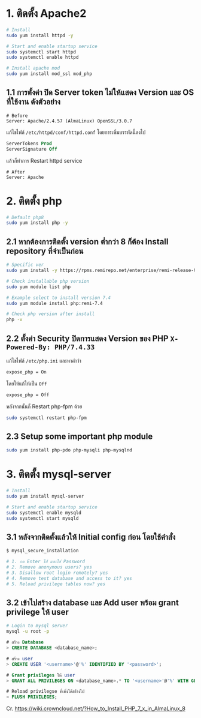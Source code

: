 # 1. ติดตั้ง Apache2
```bash
# Install
sudo yum install httpd -y

# Start and enable startup service
sudo systemctl start httpd
sudo systemctl enable httpd

# Install apache mod
sudo yum install mod_ssl mod_php
```

## 1.1 การตั้งค่า ปิด Server token ไม่ให้แสดง Version และ OS ที่ใช้งาน ดังตัวอย่าง
```
# Before
Server: Apache/2.4.57 (AlmaLinux) OpenSSL/3.0.7
```

แก้ไขไฟล์ `/etc/httpd/conf/httpd.conf` โดยการเพิ่มบรรทัดนี้ลงไป
```apache
ServerTokens Prod
ServerSignature Off
```
แล้วก็ทำการ Restart httpd service
```
# After
Server: Apache
```

# 2. ติดตั้ง php
```bash
# Default php8
sudo yum install php -y
```

## 2.1 หากต้องการติดตั้ง version ต่ำกว่า 8 ก็ต้อง Install repository ที่จำเป็นก่อน
```bash
# Specific ver
sudo yum install -y https://rpms.remirepo.net/enterprise/remi-release-9.rpm

# Check installable php version
sudo yum module list php

# Example select to install version 7.4
sudo yum module install php:remi-7.4

# Check php version after install
php -v
```

## 2.2 ตั้งค่า Security ปิดการแสดง Version ของ PHP `X-Powered-By: PHP/7.4.33`
แก้ไขไฟล์ `/etc/php.ini` และหาคำว่า
```apache
expose_php = On
```

โดยให้แก้ให้เป็น `Off`
```apache
expose_php = Off
```
หลังจากนั้นก็ Restart php-fpm ด้วย
```bash
sudo systemctl restart php-fpm
```

## 2.3 Setup some important php module
```bash
sudo yum install php-pdo php-mysqli php-mysqlnd 
```

# 3. ติดตั้ง mysql-server
```bash
# Install
sudo yum install mysql-server

# Start and enable startup service
sudo systemctl enable mysqld
sudo systemctl start mysqld
```

## 3.1 หลังจากติดตั้งแล้วให้ Initial config ก่อน โดยใช้คำสั่ง
```bash
$ mysql_secure_installation

# 1. กด Enter ไป และใส่ Password
# 2. Remove anonymous users? yes
# 3. Disallow root login remotely? yes
# 4. Remove test database and access to it? yes
# 5. Reload privilege tables now? yes
```

## 3.2 เข้าไปสร้าง database และ Add user พร้อม grant privilege ให้ user
```bash
# Login to mysql server
mysql -u root -p
```
```sql
# สร้าง Database
> CREATE DATABASE <database_name>;

# สร้าง user
> CREATE USER '<username>'@'%' IDENTIFIED BY '<password>';

# Grant privileges ให้ user 
> GRANT ALL PRIVILEGES ON <database_name>.* TO '<username>'@'%' WITH GRANT OPTION;

# Reload privilegse ที่เพิ่งได้สร้างไป
> FLUSH PRIVILEGES;
```

Cr. https://wiki.crowncloud.net/?How_to_Install_PHP_7_x_in_AlmaLinux_8